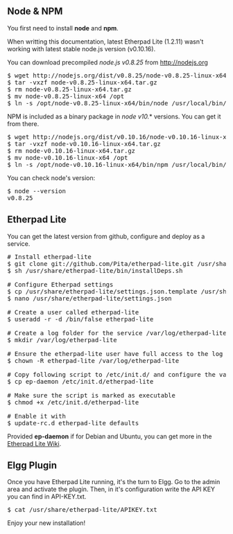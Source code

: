 
## Node & NPM

You first need to install **node** and **npm**.

When writting this documentation, latest Etherpad Lite (1.2.11) wasn't working with latest stable node.js version (v0.10.16).

You can download precompiled *node.js v0.8.25* from http://nodejs.org

<pre>
$ wget http://nodejs.org/dist/v0.8.25/node-v0.8.25-linux-x64.tar.gz
$ tar -vxzf node-v0.8.25-linux-x64.tar.gz
$ rm node-v0.8.25-linux-x64.tar.gz
$ mv node-v0.8.25-linux-x64 /opt
$ ln -s /opt/node-v0.8.25-linux-x64/bin/node /usr/local/bin/node
</pre>

NPM is included as a binary package in *node v10.** versions. You can get it from there.

<pre>
$ wget http://nodejs.org/dist/v0.10.16/node-v0.10.16-linux-x64.tar.gz
$ tar -vxzf node-v0.10.16-linux-x64.tar.gz
$ rm node-v0.10.16-linux-x64.tar.gz
$ mv node-v0.10.16-linux-x64 /opt
$ ln -s /opt/node-v0.10.16-linux-x64/bin/npm /usr/local/bin/npm
</pre>

You can check node's version:

<pre>
$ node --version
v0.8.25
</pre>

## Etherpad Lite

You can get the latest version from github, configure and deploy as a service.

<pre>
# Install etherpad-lite
$ git clone git://github.com/Pita/etherpad-lite.git /usr/share/etherpad-lite
$ sh /usr/share/etherpad-lite/bin/installDeps.sh

# Configure Etherpad settings
$ cp /usr/share/etherpad-lite/settings.json.template /usr/share/etherpad-lite/settings.json
$ nano /usr/share/etherpad-lite/settings.json

# Create a user called etherpad-lite
$ useradd -r -d /bin/false etherpad-lite

# Create a log folder for the service /var/log/etherpad-lite
$ mkdir /var/log/etherpad-lite

# Ensure the etherpad-lite user have full access to the log and the git folder
$ chown -R etherpad-lite /var/log/etherpad-lite

# Copy following script to /etc/init.d/ and configure the variables
$ cp ep-daemon /etc/init.d/etherpad-lite

# Make sure the script is marked as executable
$ chmod +x /etc/init.d/etherpad-lite

# Enable it with
$ update-rc.d etherpad-lite defaults
</pre>

Provided **ep-daemon** if for Debian and Ubuntu, you can get more in the [Etherpad Lite Wiki](https://github.com/ether/etherpad-lite/wiki/How-to-deploy-Etherpad-Lite-as-a-service).

## Elgg Plugin

Once you have Etherpad Lite running, it's the turn to Elgg. Go to the admin area and activate the plugin. Then, in it's configuration write the API KEY you can find in API-KEY.txt.

<pre>
$ cat /usr/share/etherpad-lite/APIKEY.txt
</pre>

Enjoy your new installation!

